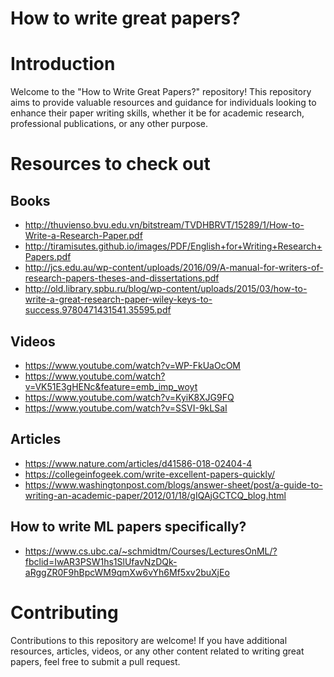 # How to write great papers?

# Introduction

Welcome to the "How to Write Great Papers?" repository! This repository aims to provide valuable resources and guidance for individuals looking to enhance their paper writing skills, whether it be for academic research, professional publications, or any other purpose.

# Resources to check out

## Books
- http://thuvienso.bvu.edu.vn/bitstream/TVDHBRVT/15289/1/How-to-Write-a-Research-Paper.pdf
- http://tiramisutes.github.io/images/PDF/English+for+Writing+Research+Papers.pdf
- http://jcs.edu.au/wp-content/uploads/2016/09/A-manual-for-writers-of-research-papers-theses-and-dissertations.pdf
- http://old.library.spbu.ru/blog/wp-content/uploads/2015/03/how-to-write-a-great-research-paper-wiley-keys-to-success.9780471431541.35595.pdf

## Videos
- https://www.youtube.com/watch?v=WP-FkUaOcOM
- https://www.youtube.com/watch?v=VK51E3gHENc&feature=emb_imp_woyt
- https://www.youtube.com/watch?v=KyiK8XJG9FQ
- https://www.youtube.com/watch?v=SSVI-9kLSaI

## Articles
- https://www.nature.com/articles/d41586-018-02404-4
- https://collegeinfogeek.com/write-excellent-papers-quickly/
- https://www.washingtonpost.com/blogs/answer-sheet/post/a-guide-to-writing-an-academic-paper/2012/01/18/gIQAjGCTCQ_blog.html


## How to write ML papers specifically?
- https://www.cs.ubc.ca/~schmidtm/Courses/LecturesOnML/?fbclid=IwAR3PSW1hs1SlUfavNzDQk-aRggZR0F9hBpcWM9qmXw6vYh6Mf5xv2buXjEo

# Contributing

Contributions to this repository are welcome! If you have additional resources, articles, videos, or any other content related to writing great papers, feel free to submit a pull request.



